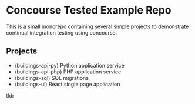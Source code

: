 # Concourse Tested Example Repo

This is a small monorepo containing several simple projects to demonstrate continual integration testing using concourse.

## Projects

- (buildings-api-py) Python application service
- (buildings-api-php) PHP application service
- (buildings-sql) SQL migrations
- (buildings-ui) React single page application

tldr
